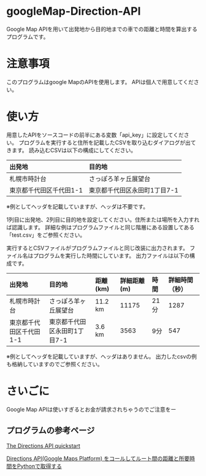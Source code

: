 # googleMap-Direction-API
Google Map APIを用いて出発地から目的地までの車での距離と時間を算出するプログラムです。

# 注意事項
このプログラムはgoogle MapのAPIを使用します。
APIは個人で用意してください。

# 使い方
用意したAPIをソースコードの前半にある変数「api_key」に設定してください。
プログラムを実行すると住所を記載したCSVを取り込むダイアログが出てきます。
読み込むCSVは以下の構成にしてください。


| 出発地 | 目的地 |
| :--- | :--- |
| 札幌市時計台 | さっぽろ羊ヶ丘展望台 |
| 東京都千代田区千代田1-1 | 東京都千代田区永田町1丁目7-1 |

※例としてヘッダを記載していますが、ヘッダは不要です。

1列目に出発地、2列目に目的地を設定してください。住所または場所を入力すれば認識します。
詳細な例はプログラムファイルと同じ階層にある設置してある「test.csv」をご参照ください。


実行するとCSVファイルがプログラムファイルと同じ改装に出力されます。
ファイル名はプログラムを実行した時間にしています。
出力ファイルは以下の構成です。

| 出発地 | 目的地 | 距離(km) | 詳細距離(m) | 時間 | 詳細時間（秒） |
| :--- | :--- | :--- | :--- | :--- | :--- |
| 札幌市時計台 | さっぽろ羊ヶ丘展望台 | 11.2 km | 11175 | 21分 | 1287 |
| 東京都千代田区千代田1-1 | 東京都千代田区永田町1丁目7-1 | 3.6 km | 3563 | 9分 | 547 |

※例としてヘッダを記載していますが、ヘッダはありません。
出力したcsvの例も格納していますのでご参照ください。

# さいごに
Google Map APIは使いすぎるとお金が請求されちゃうのでご注意をー

## プログラムの参考ページ
[The Directions API quickstart](https://developers.google.com/maps/documentation/directions/quickstart)

[Directions API(Google Maps Platform) をコールしてルート間の距離と所要時間をPythonで取得する](https://qiita.com/kngsym2018/items/15f19a88ea37c1cd3646)
